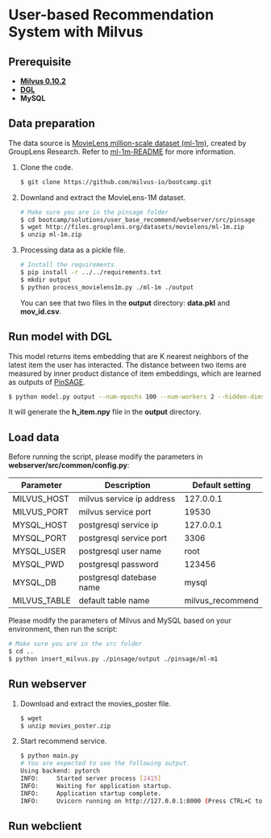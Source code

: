 # User-based Recommendation System with Milvus



## Prerequisite

- **[Milvus 0.10.2](https://milvus.io/docs/v0.10.2/milvus_docker-cpu.md)**
- **[DGL](https://github.com/dmlc/dgl)**
- **MySQL**



## Data preparation

The data source is [MovieLens million-scale dataset (ml-1m)](http://files.grouplens.org/datasets/movielens/ml-1m.zip), created by GroupLens Research. Refer to [ml-1m-README](http://files.grouplens.org/datasets/movielens/ml-1m-README.txt) for more information.

1. Clone the code.

   ```bash
   $ git clone https://github.com/milvus-io/bootcamp.git
   ```
   
2. Downland and extract the MovieLens-1M dataset.

   ```bash
   # Make sure you are in the pinsage folder
   $ cd bootcamp/solutions/user_base_recommend/webserver/src/pinsage
   $ wget http://files.grouplens.org/datasets/movielens/ml-1m.zip
   $ unzip ml-1m.zip
   ```

3. Processing data as a pickle file.

   ```bash
   # Install the requirements
   $ pip install -r ../../requirements.txt
   $ mkdir output
   $ python process_movielens1m.py ./ml-1m ./output
   ```

   You can see that two files in the **output** directory: **data.pkl** and **mov_id.csv**.



## Run model with DGL

This model returns items embedding that are K nearest neighbors of the latest item the user has interacted. The distance between two items are measured by inner product distance of item embeddings, which are learned as outputs of [PinSAGE](https://arxiv.org/pdf/1806.01973.pdf).

```bash
$ python model.py output --num-epochs 100 --num-workers 2 --hidden-dims 256
```

It will generate the **h_item.npy** file in the **output** directory.

 

## Load data

Before running the script, please modify the parameters in **webserver/src/common/config.py**:

| Parameter    | Description               | Default setting  |
| ------------ | ------------------------- | ---------------- |
| MILVUS_HOST  | milvus service ip address | 127.0.0.1        |
| MILVUS_PORT  | milvus service port       | 19530            |
| MYSQL_HOST   | postgresql service ip     | 127.0.0.1        |
| MYSQL_PORT   | postgresql service port   | 3306             |
| MYSQL_USER   | postgresql user name      | root             |
| MYSQL_PWD    | postgresql password       | 123456           |
| MYSQL_DB     | postgresql datebase name  | mysql            |
| MILVUS_TABLE | default table name        | milvus_recommend |

Please modify the parameters of Milvus and MySQL based on your environment, then run the script:

```bash
# Make sure you are in the src folder
$ cd ..
$ python insert_milvus.py ./pinsage/output ./pinsage/ml-m1
```



## Run webserver

1. Download and extract  the movies_poster file.

   ```bash
   $ wget 
   $ unzip movies_poster.zip
   ```

2. Start recommend service.

    ```bash
    $ python main.py
    # You are expected to see the following output.
    Using backend: pytorch
    INFO:     Started server process [2415]
    INFO:     Waiting for application startup.
    INFO:     Application startup complete.
    INFO:     Uvicorn running on http://127.0.0.1:8000 (Press CTRL+C to quit)
    ```




## Run webclient


